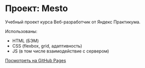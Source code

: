 # Проект: Mesto

Учебный проект курса Веб-разработчик от Яндекс Практикума.

Использованы:
- HTML (БЭМ)
- CSS (flexbox, grid, адаптивность)
- JS (в том числе взаимодействие с сервером)

[Посмотреть на GitHub Pages](https://shumkova.github.io/mesto-project/)
